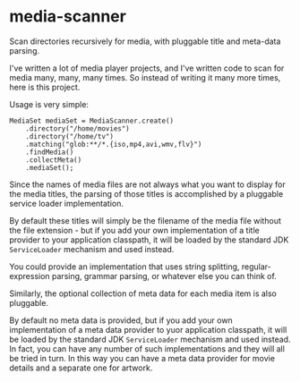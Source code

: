 media-scanner
=============

Scan directories recursively for media, with pluggable title and meta-data
parsing.

I've written a lot of media player projects, and I've written code to scan for
media many, many, many times. So instead of writing it many more times, here is
this project.

Usage is very simple:

```
MediaSet mediaSet = MediaScanner.create()
    .directory("/home/movies")
    .directory("/home/tv")
    .matching("glob:**/*.{iso,mp4,avi,wmv,flv}")
    .findMedia()
    .collectMeta()
    .mediaSet();
```

Since the names of media files are not always what you want to display for the
media titles, the parsing of those titles is accomplished by a pluggable
service loader implementation.

By default these titles will simply be the filename of the media file without
the file extension - but if you add your own implementation of a title provider
to your application classpath, it will be loaded by the standard JDK
`ServiceLoader` mechanism and used instead.

You could provide an implementation that uses string splitting,
regular-expression parsing, grammar parsing, or whatever else you can think of.

Similarly, the optional collection of meta data for each media item is also
pluggable.

By default no meta data is provided, but if you add your own implementation of
a meta data provider to yuor application classpath, it will be loaded by the
standard JDK `ServiceLoader` mechanism and used instead. In fact, you can have
any number of such implementations and they will all be tried in turn. In this
way you can have a meta data provider for movie details and a separate one for
artwork.
